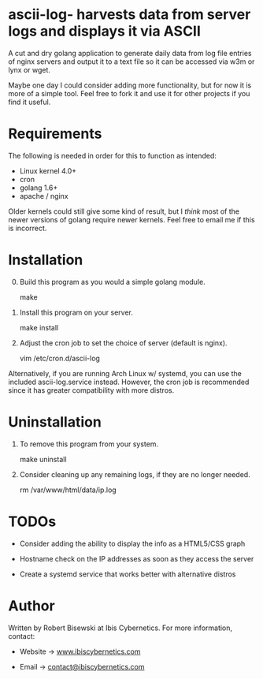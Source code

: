 # ascii-log- harvests data from server logs and displays it via ASCII

A cut and dry golang application to generate daily data from log file
entries of nginx servers and output it to a text file so it can be accessed
via w3m or lynx or wget.

Maybe one day I could consider adding more functionality, but for now it
is more of a simple tool. Feel free to fork it and use it for other
projects if you find it useful.


# Requirements

The following is needed in order for this to function as intended:

* Linux kernel 4.0+
* cron
* golang 1.6+
* apache / nginx

Older kernels could still give some kind of result, but I *think* most of
the newer versions of golang require newer kernels. Feel free to email me if
this is incorrect.


# Installation

0) Build this program as you would a simple golang module.

    make

1) Install this program on your server.

    make install

2) Adjust the cron job to set the choice of server (default is nginx).

    vim /etc/cron.d/ascii-log

Alternatively, if you are running Arch Linux w/ systemd, you can use the
included ascii-log.service instead. However, the cron job is recommended
since it has greater compatibility with more distros.

# Uninstallation

1) To remove this program from your system.

    make uninstall

2) Consider cleaning up any remaining logs, if they are no longer needed.

    rm /var/www/html/data/ip.log


# TODOs

* Consider adding the ability to display the info as a HTML5/CSS graph

* Hostname check on the IP addresses as soon as they access the server

* Create a systemd service that works better with alternative distros

# Author

Written by Robert Bisewski at Ibis Cybernetics. For more information, contact:

* Website -> www.ibiscybernetics.com

* Email -> contact@ibiscybernetics.com

